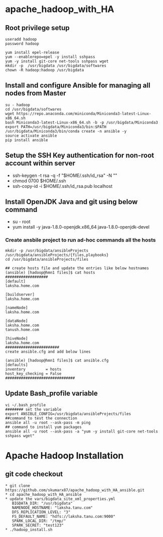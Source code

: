 # apache_hadoop_with_HA

## Root privilege setup
```
useradd hadoop
password hadoop

yum install epel-release
yum --enablerepo=epel -y install sshpass
yum -y install git-core net-tools sshpass wget
mkdir -p  /usr/bigdata /usr/bigdata/softwares
chown -R hadoop:hadoop /usr/bigdata
```
## Install and configure Ansible for managing all nodes from Master
```
su - hadoop
cd /usr/bigdata/softwares
wget https://repo.anaconda.com/miniconda/Miniconda3-latest-Linux-x86_64.sh
bash Miniconda3-latest-Linux-x86_64.sh -b -p /usr/bigdata/Miniconda3
export PATH=/usr/bigdata/Miniconda3/bin:$PATH
/usr/bigdata/Miniconda3/bin/conda create -n ansible -y
source activate ansible
pip install ansible

```
## Setup the SSH Key authentication for non-root account within server
* ssh-keygen -t rsa -q -f "$HOME/.ssh/id_rsa" -N ""
* chmod 0700 $HOME/.ssh
* ssh-copy-id -i $HOME/.ssh/id_rsa.pub localhost
## Install OpenJDK Java  and git using below command
* su - root
* yum install -y java-1.8.0-openjdk.x86_64 java-1.8.0-openjdk-devel
### Create ansbile project to run ad-hoc commands all the hosts
```
mkdir -p /usr/bigdata/ansibleProjects /usr/bigdata/ansibleProjects/{files,playbooks}
cd /usr/bigdata/ansibleProjects/files

## create hosts file and update the entries like below hostnames
(ansible) [hadoop@hmn1 files]$ cat hosts
###################
[default]
laksha.home.com

[buildserver]
laksha.home.com

[nameNode]
laksha.home.com

[dataNode]
laksha.home.com
tanush.home.com

[hiveNode]
laksha.home.com
########################
create ansible.cfg and add below lines

(ansible) [hadoop@hmn1 files]$ cat ansible.cfg
[defaults]
inventory         = hosts
host_key_checking = False
###############################
```
## Update Bash_profile variable
```
vi ~/.bash_profile
######## set the variable 
export ANSIBLE_CONFIG=/usr/bigdata/ansibleProjects/files
##command to test the connection
ansible all -u root --ask-pass -m ping
## command to install yum packages
ansible all -u root --ask-pass -a "yum -y install git-core net-tools sshpass wget"
```
# Apache Hadoop Installation
## git code checkout
```
* git clone https://github.com/skumarx87/apache_hadoop_with_HA_ansible.git
* cd apache_hadoop_with_HA_ansible
* update the vars/bigdata_site_xml_properties.yml
   BIGDATA_DIR: "/usr/bigdata"
   NAMENODE_HOSTNAME: "laksha.tanu.com"
   DFS_REPLICATION_LEVEL: "3"
   FS_DEFAULT_NAME: "hdfs://laksha.tanu.com:9000"
   SPARK_LOCAL_DIR: "/tmp/"
   SPARK_SECRET: "test123"
* ./hadoop_install.sh
```


